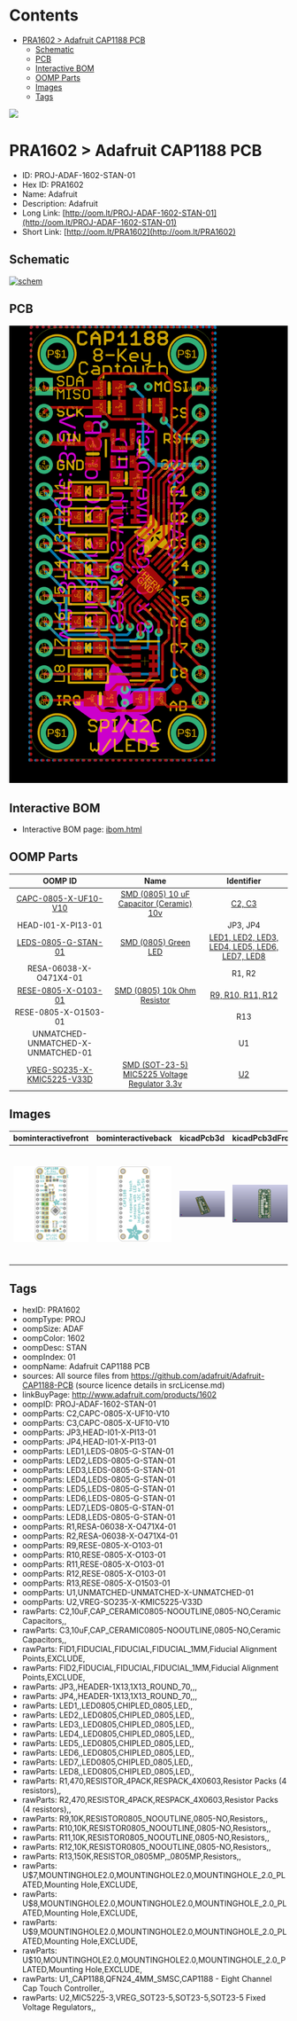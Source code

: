 



Contents
========

* [PRA1602 > Adafruit CAP1188 PCB](#pra1602--adafruit-cap1188-pcb)
	* [Schematic](#schematic)
	* [PCB](#pcb)
	* [Interactive BOM](#interactive-bom)
	* [OOMP Parts](#oomp-parts)
	* [Images](#images)
	* [Tags](#tags)
  
![][im]
# PRA1602 > Adafruit CAP1188 PCB

- ID: PROJ-ADAF-1602-STAN-01
- Hex ID: PRA1602
- Name: Adafruit
- Description: Adafruit
- Long Link: [http://oom.lt/PROJ-ADAF-1602-STAN-01](http://oom.lt/PROJ-ADAF-1602-STAN-01)
- Short Link: [http://oom.lt/PRA1602](http://oom.lt/PRA1602)

## Schematic
  
[![schem](eagleSchemImage.png)](eagleSchemImage.png)
## PCB
  
[![pcb](eagleImage.png)](eagleImage.png)
## Interactive BOM

- Interactive BOM page: [ibom.html](https://htmlpreview.github.io/?https://github.com/oomlout/oomlout_OOMP_projects/blob/main/PROJ-ADAF-1602-STAN-01/kicad/bom/ibom.html)

## OOMP Parts
  

|OOMP ID|Name|Identifier|
| :---: | :---: | :---: |
|[CAPC-0805-X-UF10-V10](https://github.com/oomlout/oomlout_OOMP_parts/tree/main/CAPC-0805-X-UF10-V10/)|[SMD (0805) 10 uF Capacitor (Ceramic) 10v](https://github.com/oomlout/oomlout_OOMP_parts/tree/main/CAPC-0805-X-UF10-V10/)|[C2, C3](https://github.com/oomlout/oomlout_OOMP_parts/tree/main/CAPC-0805-X-UF10-V10/)|
|HEAD-I01-X-PI13-01||JP3, JP4|
|[LEDS-0805-G-STAN-01](https://github.com/oomlout/oomlout_OOMP_parts/tree/main/LEDS-0805-G-STAN-01/)|[SMD (0805) Green LED](https://github.com/oomlout/oomlout_OOMP_parts/tree/main/LEDS-0805-G-STAN-01/)|[LED1, LED2, LED3, LED4, LED5, LED6, LED7, LED8](https://github.com/oomlout/oomlout_OOMP_parts/tree/main/LEDS-0805-G-STAN-01/)|
|RESA-06038-X-O471X4-01||R1, R2|
|[RESE-0805-X-O103-01](https://github.com/oomlout/oomlout_OOMP_parts/tree/main/RESE-0805-X-O103-01/)|[SMD (0805) 10k Ohm Resistor](https://github.com/oomlout/oomlout_OOMP_parts/tree/main/RESE-0805-X-O103-01/)|[R9, R10, R11, R12](https://github.com/oomlout/oomlout_OOMP_parts/tree/main/RESE-0805-X-O103-01/)|
|RESE-0805-X-O1503-01||R13|
|UNMATCHED-UNMATCHED-X-UNMATCHED-01||U1|
|[VREG-SO235-X-KMIC5225-V33D](https://github.com/oomlout/oomlout_OOMP_parts/tree/main/VREG-SO235-X-KMIC5225-V33D/)|[SMD (SOT-23-5) MIC5225 Voltage Regulator 3.3v](https://github.com/oomlout/oomlout_OOMP_parts/tree/main/VREG-SO235-X-KMIC5225-V33D/)|[U2](https://github.com/oomlout/oomlout_OOMP_parts/tree/main/VREG-SO235-X-KMIC5225-V33D/)|

## Images
  
  

|bominteractivefront|bominteractiveback|kicadPcb3d|kicadPcb3dFront|kicadPcb3dBack|kicadSchem|eagleImage|eagleSchemImage|pcbdraw|pcbdrawback|
| :---: | :---: | :---: | :---: | :---: | :---: | :---: | :---: | :---: | :---: |
|[![bominteractivefront](bomFront_140.png)](bomFront.png)|[![bominteractiveback](bomBack_140.png)](bomBack.png)|[![kicadPcb3d](kicadPcb3d_140.png)](kicadPcb3d.png)|[![kicadPcb3dFront](kicadPcb3dFront_140.png)](kicadPcb3dFront.png)|[![kicadPcb3dBack](kicadPcb3dBack_140.png)](kicadPcb3dBack.png)|[![kicadSchem](kicadSchem_140.png)](kicadSchem.png)|[![eagleImage](eagleImage_140.png)](eagleImage.png)|[![eagleSchemImage](eagleSchemImage_140.png)](eagleSchemImage.png)|[![pcbdraw](pcbdraw_140.png)](pcbdraw.png)|[![pcbdrawback](pcbdrawBack_140.png)](pcbdrawBack.png)|

## Tags

- hexID: PRA1602
- oompType: PROJ
- oompSize: ADAF
- oompColor: 1602
- oompDesc: STAN
- oompIndex: 01
- oompName: Adafruit CAP1188 PCB
- sources: All source files from https://github.com/adafruit/Adafruit-CAP1188-PCB (source licence details in srcLicense.md)
- linkBuyPage: http://www.adafruit.com/products/1602
- oompID: PROJ-ADAF-1602-STAN-01
- oompParts: C2,CAPC-0805-X-UF10-V10
- oompParts: C3,CAPC-0805-X-UF10-V10
- oompParts: JP3,HEAD-I01-X-PI13-01
- oompParts: JP4,HEAD-I01-X-PI13-01
- oompParts: LED1,LEDS-0805-G-STAN-01
- oompParts: LED2,LEDS-0805-G-STAN-01
- oompParts: LED3,LEDS-0805-G-STAN-01
- oompParts: LED4,LEDS-0805-G-STAN-01
- oompParts: LED5,LEDS-0805-G-STAN-01
- oompParts: LED6,LEDS-0805-G-STAN-01
- oompParts: LED7,LEDS-0805-G-STAN-01
- oompParts: LED8,LEDS-0805-G-STAN-01
- oompParts: R1,RESA-06038-X-O471X4-01
- oompParts: R2,RESA-06038-X-O471X4-01
- oompParts: R9,RESE-0805-X-O103-01
- oompParts: R10,RESE-0805-X-O103-01
- oompParts: R11,RESE-0805-X-O103-01
- oompParts: R12,RESE-0805-X-O103-01
- oompParts: R13,RESE-0805-X-O1503-01
- oompParts: U1,UNMATCHED-UNMATCHED-X-UNMATCHED-01
- oompParts: U2,VREG-SO235-X-KMIC5225-V33D
- rawParts: C2,10uF,CAP_CERAMIC0805-NOOUTLINE,0805-NO,Ceramic Capacitors,,
- rawParts: C3,10uF,CAP_CERAMIC0805-NOOUTLINE,0805-NO,Ceramic Capacitors,,
- rawParts: FID1,FIDUCIAL,FIDUCIAL,FIDUCIAL_1MM,Fiducial Alignment Points,EXCLUDE,
- rawParts: FID2,FIDUCIAL,FIDUCIAL,FIDUCIAL_1MM,Fiducial Alignment Points,EXCLUDE,
- rawParts: JP3,,HEADER-1X13,1X13_ROUND_70,,,
- rawParts: JP4,,HEADER-1X13,1X13_ROUND_70,,,
- rawParts: LED1,,LED0805,CHIPLED_0805,LED,,
- rawParts: LED2,,LED0805,CHIPLED_0805,LED,,
- rawParts: LED3,,LED0805,CHIPLED_0805,LED,,
- rawParts: LED4,,LED0805,CHIPLED_0805,LED,,
- rawParts: LED5,,LED0805,CHIPLED_0805,LED,,
- rawParts: LED6,,LED0805,CHIPLED_0805,LED,,
- rawParts: LED7,,LED0805,CHIPLED_0805,LED,,
- rawParts: LED8,,LED0805,CHIPLED_0805,LED,,
- rawParts: R1,470,RESISTOR_4PACK,RESPACK_4X0603,Resistor Packs (4 resistors),,
- rawParts: R2,470,RESISTOR_4PACK,RESPACK_4X0603,Resistor Packs (4 resistors),,
- rawParts: R9,10K,RESISTOR0805_NOOUTLINE,0805-NO,Resistors,,
- rawParts: R10,10K,RESISTOR0805_NOOUTLINE,0805-NO,Resistors,,
- rawParts: R11,10K,RESISTOR0805_NOOUTLINE,0805-NO,Resistors,,
- rawParts: R12,10K,RESISTOR0805_NOOUTLINE,0805-NO,Resistors,,
- rawParts: R13,150K,RESISTOR_0805MP,_0805MP,Resistors,,
- rawParts: U$7,MOUNTINGHOLE2.0,MOUNTINGHOLE2.0,MOUNTINGHOLE_2.0_PLATED,Mounting Hole,EXCLUDE,
- rawParts: U$8,MOUNTINGHOLE2.0,MOUNTINGHOLE2.0,MOUNTINGHOLE_2.0_PLATED,Mounting Hole,EXCLUDE,
- rawParts: U$9,MOUNTINGHOLE2.0,MOUNTINGHOLE2.0,MOUNTINGHOLE_2.0_PLATED,Mounting Hole,EXCLUDE,
- rawParts: U$10,MOUNTINGHOLE2.0,MOUNTINGHOLE2.0,MOUNTINGHOLE_2.0_PLATED,Mounting Hole,EXCLUDE,
- rawParts: U1,,CAP1188,QFN24_4MM_SMSC,CAP1188 - Eight Channel Cap Touch Controller,,
- rawParts: U2,MIC5225-3,VREG_SOT23-5,SOT23-5,SOT23-5 Fixed Voltage Regulators,,



[im]: kicadPcb3d_450.png
